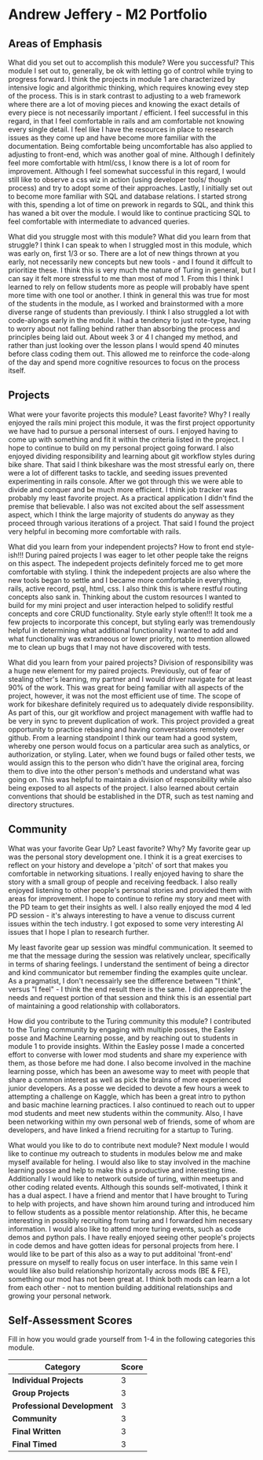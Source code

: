 # Andrew Jeffery - M2 Portfolio

## Areas of Emphasis

What did you set out to accomplish this module? Were you successful?
This module I set out to, generally, be ok with letting go of control while trying to progress forward.  I think the projects in module 1 are characterized by intensive logic and algorithmic thinking, which requires knowing evey step of the process.  This is in stark contrast to adjusting to a web framework where there are a lot of moving pieces and knowing the exact details of every piece is not necessarily important / efficient.  I feel successful in this regard, in that I feel comfortable in rails and am comfortable not knowing every single detail.  I feel like I have the resources in place to research issues as they come up and have become more familiar with the documentation.  Being comfortable being uncomfortable has also applied to adjusting to front-end, which was another goal of mine.  Although I definitely feel more comfortable with html/css, I know there is a lot of room for improvement.  Although I feel somewhat successful in this regard, I would still like to observe a css wiz in action (using developer tools/ though process) and try to adopt some of their approaches.  Lastly, I initially set out to become more familiar with SQL and database relations.  I started strong with this, spending a lot of time on prework in regards to SQL, and think this has waned a bit over the module.  I would like to continue practicing SQL to feel comfortable with intermediate to advanced queries.  

What did you struggle most with this module? What did you learn from that struggle?
I think I can speak to when I struggled most in this module, which was early on, first 1/3 or so.  There are a lot of new things thrown at you early, not necessarily new concepts but new tools - and I found it diffcult to prioritize these.  I think this is very much the nature of Turing in general, but I can say it felt more stressful to me than most of mod 1.  From this I think I learned to rely on fellow students more as people will probably have spent more time with one tool or another.  I think in general this was true for most of the students in the module, as I worked and brainstormed with a more diverse range of students than previously.  I think I also struggled a lot with code-alongs early in the module.  I had a tendency to just rote-type, having to worry about not falling behind rather than absorbing the process and principles being laid out.  About week 3 or 4 I changed my method, and rather than just looking over the lesson plans I would spend 40 minutes before class coding them out.  This allowed me to reinforce the code-along of the day and spend more cognitive resources to focus on the process itself.     

## Projects

What were your favorite projects this module? Least favorite? Why?
I really enjoyed the rails mini project this module, it was the first project opportunity we have had to pursue a personal intersest of ours.  I enjoyed having to come up with something and fit it within the criteria listed in the project.  I hope to continue to build on my personal project going forward.  I also enjoyed dividing responsibility and learning about git workflow styles during bike share.  That said I think bikeshare was the most stressful early on, there were a lot of different tasks to tackle, and seeding issues prevented experimenting in rails console.  After we got through this we were able to divide and conquer and be much more efficient.  I think job tracker was probably my least favorite project.  As a practical application I didn't find the premise that believable.  I also was not excited about the self assessment aspect, which I think the large majority of students do anyway as they proceed through various iterations of a project.  That said I found the project very helpful in becoming more comfortable with rails. 

What did you learn from your independent projects?
How to front end style-ish!!!  During paired projects I was eager to let other people take the reigns on this aspect.  The indepedent projects definitely forced me to get more comfortable with styling.  I think the indepedent projects are also where the new tools began to settle and I became more comfortable in everything, rails, active record, psql, html, css.  I also think this is where restful routing concepts also sank in.  Thinking about the custom resources I wanted to build for my mini project and user interaction helped to solidify restful concepts and core CRUD functionality.  Style early style often!!!  It took me a few projects to incorporate this concept, but styling early was tremendously helpful in determining what additional functionality I wanted to add and what functionality was extraneous or lower priority, not to mention allowed me to clean up bugs that I may not have discovered with tests.   

What did you learn from your paired projects?
Division of responsibility was a huge new element for my paired projects.  Previously, out of fear of stealing other's learning, my partner and I would driver navigate for at least 90% of the work.  This was great for being familiar with all aspects of the project, however, it was not the most efficient use of time.  The scope of work for bikeshare definitely required us to adequately divide responsibility.  As part of this, our git workflow and project management with waffle had to be very in sync to prevent duplication of work.  This project provided a great opportunity to practice rebasing and having converstaions remotely over github.  From a learning standpoint I think our team had a good system, whereby one person would focus on a particular area such as analytics, or authorization, or styling.  Later, when we found bugs or failed other tests, we would assign this to the person who didn't have the original area, forcing them to dive into the other person's methods and understand what was going on.  This was helpful to maintain a division of responsibility while also being exposed to all aspects of the project.  I also learned about certain conventions that should be established in the DTR, such as test naming and directory structures.    

## Community

What was your favorite Gear Up? Least favorite? Why?
My favorite gear up was the personal story development one.  I think it is a great exercises to reflect on your history and develope a 'pitch' of sort that makes you comfortable in networking situations.  I really enjoyed having to share the story with a small group of people and receiving feedback.  I also really enjoyed listening to other people's personal stories and provided them with areas for improvement.  I hope to continue to refine my story and meet with the PD team to get their insights as well.  I also really enjoyed the mod 4 led PD session - it's always interesting to have a venue to discuss current issues within the tech industry.  I got exposed to some very interesting AI issues that I hope I plan to research further.  

My least favorite gear up session was mindful communication.  It seemed to me that the message during the session was relatively unclear, specifically in terms of sharing feelings.  I understand the sentiment of being a director and kind communicator but remember finding the examples quite unclear.  As a pragmatist, I don't necessairly see the difference between "I think", versus "I feel" - I think the end result there is the same.  I did appreciate the needs and request portion of that session and think this is an essential part of maintaining a good relationship with collaborators.  

How did you contribute to the Turing community this module?
I contributed to the Turing community by engaging with multiple posses, the Easley posse and Machine Learning posse, and by reaching out to students in module 1 to provide insights.  Within the Easley posse I made a concerted effort to converse with lower mod students and share my experience with them, as those before me had done.  I also become involved in the machine learning posse, which has been an awesome way to meet with people that share a common interest as well as pick the brains of more experienced junior developers.  As a posse we decided to devote a few hours a week to attempting a challenge on Kaggle, which has been a great intro to python and basic machine learning practices.  I also continued to reach out to upper mod students and meet new students within the community.  Also, I have been networking within my own personal web of friends, some of whom are developers, and have linked a friend recruiting for a startup to Turing.    

What would you like to do to contribute next module?
Next module I would like to continue my outreach to students in modules below me and make myself available for heling.  I would also like to stay involved in the machine learning posse and help to make this a productive and interesting time.  Additionally I would like to network outside of turing, within meetups and other coding related events.  Although this sounds self-motivated, I think it has a dual aspect.  I have a friend and mentor that I have brought to Turing to help with projects, and have shown him around turing and introduced him to fellow students as a possible mentor relationship.  After this, he became interesting in possibly recruiting from turing and I forwarded him necessary information.  I would also like to attend more turing events, such as code demos and python pals.  I have really enjoyed seeing other people's projects in code demos and have gotten ideas for personal projects from here.  I would like to be part of this also as a way to put additoinal 'front-end' pressure on myself to really focus on user interface.  In this same vein I would like also build relationship horizontally across mods (BE & FE), something our mod has not been great at.  I think both mods can learn a lot from each other - not to mention building additional relationships and growing your personal network.  

## Self-Assessment Scores

Fill in how you would grade yourself from 1-4 in the following categories this module.

| Category                     | Score |
| -----------------------------| ----- |
| **Individual Projects**      |   3   |
| **Group Projects**           |   3   |
| **Professional Development** |   3   |
| **Community**                |   3   |
| **Final Written**            |   3   |
| **Final Timed**              |   3   |
